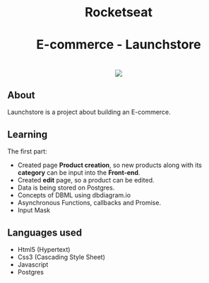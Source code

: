 
<h1 align="center">Rocketseat</h1>

<h1 align="center"><b>E-commerce - Launchstore</b></h1>


<h1 align="center">
    <img src="https://ik.imagekit.io/cnbmdh4b9w/ecommerce_HhknSzNHC.png">
</h1>


## About
Launchstore is a project about building an E-commerce.


## Learning 
The first part:
- Created page **Product creation**, so new products along with its **category** can be input into the **Front-end**.
- Created **edit** page, so a product can be edited.
- Data is being stored on Postgres.
- Concepts of DBML using dbdiagram.io
- Asynchronous Functions, callbacks and Promise.
- Input Mask


## Languages used
- Html5 (Hypertext)
- Css3 (Cascading Style Sheet)
- Javascript
- Postgres




